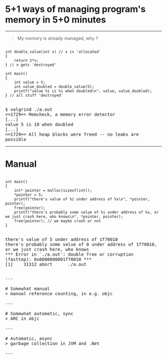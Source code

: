 
<style type='text/css'>
    pre, code {
        white-space: pre-wrap;
    }
</style>

# 5+1 ways of managing program's memory in 5+0 minutes

---

> My memory is already managed, why ?

<pre>
<code data-trim class="C">
int double_value(int x) // x is 'allocated'
{
	return 2*x;
} // x gets 'destroyed'

int main()
{
	int value = 5;
	int value_doubled = double_value(5);
	printf("value %i is %i when doubled\n", value, value_doubled);
} // all stuff 'destroyed'
</code>
</pre>
<pre>
$ valgrind ./a.out    
==1729== Memcheck, a memory error detector
[...]
value 5 is 10 when doubled
[...]
==1729== All heap blocks were freed -- no leaks are possible
</pre>

---

# Manual
<pre>
<code data-trim class="C">
int main()
{
    int* pointer = malloc(sizeof(int));
    *pointer = 5;
    printf("there's value of %i under address of %x\n", *pointer, pointer);
    free(pointer);
    printf("there's probably some value of %i under address of %x, or we just crash here, who knows\n", *pointer, pointer);
    free(pointer); // we maybe crash or not
}
</code>
</pre>

<pre>
there's value of 5 under address of 1f70010
there's probably some value of 0 under address of 1f70010, or we just crash here, who knows
*** Error in `./a.out': double free or corruption (fasttop): 0x0000000001f70010 ***
[1]    31312 abort      ./a.out
<pre>

---

# Somewhat manual
> manual reference counting, in e.g. objc

---

# Somewhat automatic, sync
> ARC in objc

---

# Automatic, async 
> garbage collection in JVM and .Net

---


